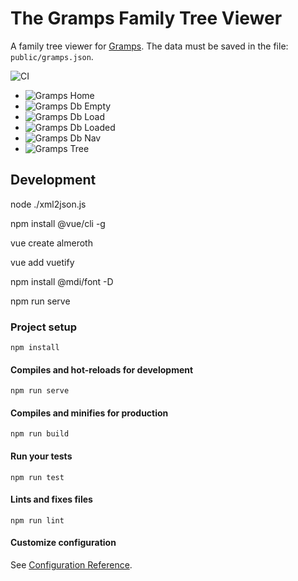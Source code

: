 # The Gramps Family Tree Viewer

A family tree viewer for [Gramps](https://gramps-project.org/). The data must be saved in the file: `public/gramps.json`.

![CI](https://github.com/stav/grampsys/workflows/CI/badge.svg)

* ![Gramps Home     ](https://raw.githubusercontent.com/stav/stav.github.io/master/images/home.png)
* ![Gramps Db Empty ](https://raw.githubusercontent.com/stav/stav.github.io/master/images/database-empty.png)
* ![Gramps Db Load  ](https://raw.githubusercontent.com/stav/stav.github.io/master/images/database-load.png)
* ![Gramps Db Loaded](https://raw.githubusercontent.com/stav/stav.github.io/master/images/database-loaded.png)
* ![Gramps Db Nav   ](https://raw.githubusercontent.com/stav/stav.github.io/master/images/database-nav.png)
* ![Gramps Tree     ](https://raw.githubusercontent.com/stav/stav.github.io/master/images/tree.png)

## Development

node ./xml2json.js

npm install @vue/cli -g

vue create almeroth

vue add vuetify

npm install @mdi/font -D

npm run serve

### Project setup
```
npm install
```

#### Compiles and hot-reloads for development
```
npm run serve
```

#### Compiles and minifies for production
```
npm run build
```

#### Run your tests
```
npm run test
```

#### Lints and fixes files
```
npm run lint
```

#### Customize configuration
See [Configuration Reference](https://cli.vuejs.org/config/).
